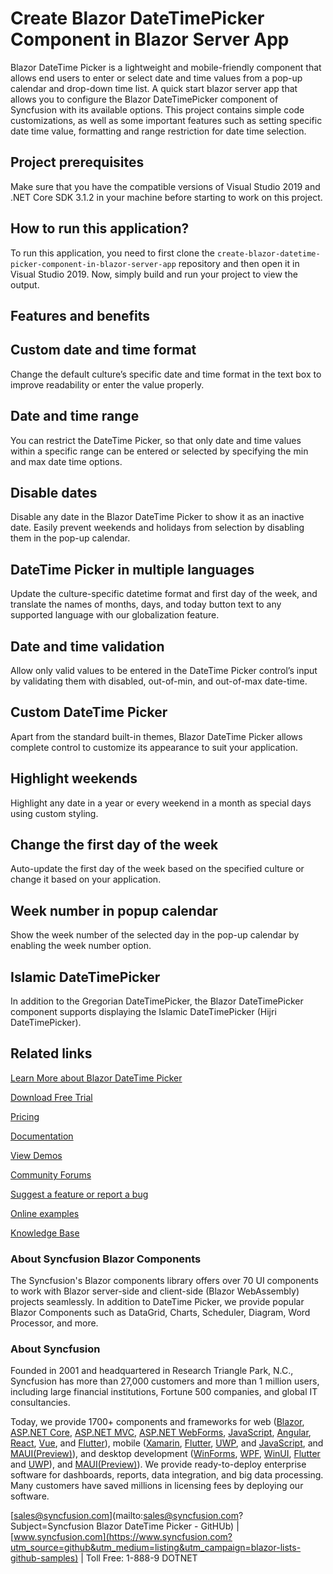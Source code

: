 # Create Blazor DateTimePicker Component in Blazor Server App

Blazor DateTime Picker is a lightweight and mobile-friendly component that allows end users to enter or select date and time values from a pop-up calendar and drop-down time list. A quick start blazor server app that allows you to configure the Blazor DateTimePicker component of Syncfusion with its available options. This project contains simple code customizations, as well as some important features such as setting specific date time value, formatting and range restriction for date time selection.

## Project prerequisites

Make sure that you have the compatible versions of Visual Studio 2019 and .NET Core SDK 3.1.2 in your machine before starting to work on this project.

## How to run this application?

To run this application, you need to first clone the `create-blazor-datetime-picker-component-in-blazor-server-app` repository and then open it in Visual Studio 2019. Now, simply build and run your project to view the output.

## Features and benefits

## Custom date and time format

Change the default culture’s specific date and time format in the text box to improve readability or enter the value properly.

## Date and time range

You can restrict the DateTime Picker, so that only date and time values within a specific range can be entered or selected by specifying the min and max date time options.

## Disable dates

Disable any date in the Blazor DateTime Picker to show it as an inactive date. Easily prevent weekends and holidays from selection by disabling them in the pop-up calendar.

## DateTime Picker in multiple languages

Update the culture-specific datetime format and first day of the week, and translate the names of months, days, and today button text to any supported language with our globalization feature.

## Date and time validation

Allow only valid values to be entered in the DateTime Picker control’s input by validating them with disabled, out-of-min, and out-of-max date-time.

## Custom DateTime Picker

Apart from the standard built-in themes, Blazor DateTime Picker allows complete control to customize its appearance to suit your application.

## Highlight weekends

Highlight any date in a year or every weekend in a month as special days using custom styling.

## Change the first day of the week

Auto-update the first day of the week based on the specified culture or change it based on your application.

## Week number in popup calendar

Show the week number of the selected day in the pop-up calendar by enabling the week number option.

## Islamic DateTimePicker

In addition to the Gregorian DateTimePicker, the Blazor DateTimePicker component supports displaying the Islamic DateTimePicker (Hijri DateTimePicker).

## Related links
[Learn More about Blazor DateTime Picker](https://www.syncfusion.com/blazor-components/blazor-datetime-picker?utm_source=github&utm_medium=listing&utm_campaign=blazor-calendars-github-samples)

[Download Free Trial](https://www.syncfusion.com/downloads/blazor?utm_source=github&utm_medium=listing&utm_campaign=blazor-calendars-github-samples)

[Pricing](https://www.syncfusion.com/sales/products/blazor?utm_source=github&utm_medium=listing&utm_campaign=blazor-calendar-github-samples)

[Documentation](https://blazor.syncfusion.com/documentation/datetime-picker/getting-started?utm_source=github&utm_medium=listing&utm_campaign=blazor-calendars-github-samples)

[View Demos](https://blazor.syncfusion.com/demos/datetime-picker/default-functionalities?utm_source=github&utm_medium=listing&utm_campaign=blazor-calendars-github-samples)

[Community Forums](https://www.syncfusion.com/forums/blazor-components?utm_source=github&utm_medium=listing&utm_campaign=blazor-calendars-github-samples)

[Suggest a feature or report a bug](https://www.syncfusion.com/feedback/blazor-components?utm_source=github&utm_medium=listing&utm_campaign=blazor-calendars-github-samples)

[Online examples](https://blazor.syncfusion.com/demos/datetime-picker/default-functionalities?utm_source=github&utm_medium=listing&utm_campaign=blazor-calendars-github-samples)

[Knowledge Base](https://www.syncfusion.com/kb/blazor-components?utm_source=github&utm_medium=listing&utm_campaign=blazor-calendars-github-samples)

### About Syncfusion Blazor Components
The Syncfusion's Blazor components library offers over 70 UI components to work with Blazor server-side and client-side (Blazor WebAssembly) projects seamlessly. In addition to DateTime Picker, we provide popular Blazor Components such as DataGrid, Charts, Scheduler, Diagram, Word Processor, and more.

### About Syncfusion

Founded in 2001 and headquartered in Research Triangle Park, N.C., Syncfusion has more than 27,000 customers and more than 1 million users, including large financial institutions, Fortune 500 companies, and global IT consultancies.
 
Today, we provide 1700+ components and frameworks for web ([Blazor](https://www.syncfusion.com/blazor-components?utm_source=github&utm_medium=listing&utm_campaign=blazor-lists-github-samples), [ASP.NET Core](https://www.syncfusion.com/aspnet-core-ui-controls?utm_source=github&utm_medium=listing&utm_campaign=blazor-lists-github-samples), [ASP.NET MVC](https://www.syncfusion.com/aspnet-mvc-ui-controls?utm_source=github&utm_medium=listing&utm_campaign=blazor-lists-github-samples), [ASP.NET WebForms](https://www.syncfusion.com/jquery/aspnet-webforms-ui-controls?utm_source=github&utm_medium=listing&utm_campaign=blazor-lists-github-samples), [JavaScript](https://www.syncfusion.com/javascript-ui-controls?utm_source=github&utm_medium=listing&utm_campaign=blazor-lists-github-samples), [Angular](https://www.syncfusion.com/angular-ui-components?utm_source=github&utm_medium=listing&utm_campaign=blazor-lists-github-samples), [React](https://www.syncfusion.com/react-ui-components?utm_source=github&utm_medium=listing&utm_campaign=blazor-lists-github-samples), [Vue](https://www.syncfusion.com/vue-ui-components?utm_source=github&utm_medium=listing&utm_campaign=blazor-lists-github-samples), and [Flutter](https://www.syncfusion.com/flutter-widgets?utm_source=github&utm_medium=listing&utm_campaign=blazor-lists-github-samples)), mobile ([Xamarin](https://www.syncfusion.com/xamarin-ui-controls?utm_source=github&utm_medium=listing&utm_campaign=blazor-lists-github-samples), [Flutter](https://www.syncfusion.com/flutter-widgets?utm_source=github&utm_medium=listing&utm_campaign=blazor-lists-github-samples), [UWP](https://www.syncfusion.com/uwp-ui-controls?utm_source=github&utm_medium=listing&utm_campaign=blazor-lists-github-samples), and [JavaScript](https://www.syncfusion.com/javascript-ui-controls?utm_source=github&utm_medium=listing&utm_campaign=blazor-lists-github-samples), and [MAUI(Preview)](https://www.syncfusion.com/maui-controls?utm_source=github&utm_medium=listing&utm_campaign=blazor-lists-github-samples)), and desktop development ([WinForms](https://www.syncfusion.com/winforms-ui-controls?utm_source=github&utm_medium=listing&utm_campaign=blazor-lists-github-samples), [WPF](https://www.syncfusion.com/wpf-controls?utm_source=github&utm_medium=listing&utm_campaign=blazor-lists-github-samples), [WinUI](https://www.syncfusion.com/winui-controls?utm_source=github&utm_medium=listing&utm_campaign=blazor-lists-github-samples), [Flutter](https://www.syncfusion.com/flutter-widgets?utm_source=github&utm_medium=listing&utm_campaign=blazor-lists-github-samples) and [UWP](https://www.syncfusion.com/uwp-ui-controls?utm_source=github&utm_medium=listing&utm_campaign=blazor-lists-github-samples)), and [MAUI(Preview)](https://www.syncfusion.com/maui-controls?utm_source=github&utm_medium=listing&utm_campaign=blazor-lists-github-samples)). We provide ready-to-deploy enterprise software for dashboards, reports, data integration, and big data processing. Many customers have saved millions in licensing fees by deploying our software.

[sales@syncfusion.com](mailto:sales@syncfusion.com?Subject=Syncfusion Blazor DateTime Picker - GitHUb) | [www.syncfusion.com](https://www.syncfusion.com?utm_source=github&utm_medium=listing&utm_campaign=blazor-lists-github-samples) | Toll Free: 1-888-9 DOTNET
